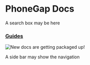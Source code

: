 # PhoneGap Docs

A search box may be here

<a href="guides/"><h3>Guides</h3></a>

![New docs are getting packaged up!](/images/package-closed.png)

A side bar may show the navigation
